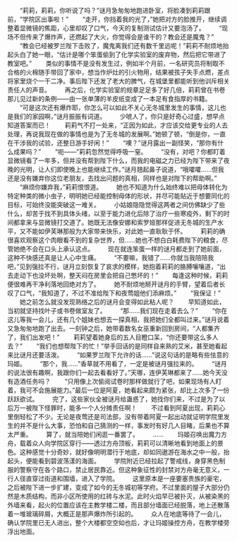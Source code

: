 　　“莉莉，莉莉，你听说了吗？”谜月急匆匆地跑进卧室，将脸凑到莉莉跟前，“学院区出事啦！”
　　“走开，你挡着我的光了，”她把对方的脸推开，继续调整着显微镜的焦距，心里却叹了口气，今天的复制测试估计又要泡汤了。
　　“现场不但传来了爆炸声，还燃起了大火，你觉得会是谁干的？教会还是魔鬼？”
　　“教会已经被罗兰陛下击败了，魔鬼离我们还有数千里远呢！”莉莉不耐烦地抬起头白了她一眼，“估计是哪个笨蛋偷到了化学实验室的废弃物，然后把它带进了教室吧。”
　　类似的事情不是没有发生过，例如半个月前，一名研究员将制取不合格的火棉随手带回了家中，想当作炉灶的引火物用，结果被孩子失手点燃，差点将家里烧个一干二净。事后陛下还发了老大的脾气，在城堡里都能听到他训斥相关责任人的声音。
　　再之后，化学实验室的规章足足多了好几倍，莉莉曾在书卷那儿见过新的条例——由一张单薄的羊皮纸变成了一本足有食指厚的书籍。
　　“可是这次还有爆炸耶，你怎么可以如此不关心无冬城里发生的事情，这儿也是我们的家园啊，”谜月振振有词道。
　　少唬人了，你只是好奇心过盛，想早点知道答案而已！
　　莉莉气不打一处来，“正因为如此，才应该交给更专业的人去处理，再说我现在做的事情也是为了无冬城的发展啊。”她顿了顿，“倒是你，一直在干涉我的试验，还整日游手好闲！”
　　“噢？”谜月露出一副怪笑，“那你有什么成果吗？”
　　“呃——”莉莉忽然觉得呼吸一窒。
　　“没有，对吧？你都盯着显微镜看了一年多，但并没有帮到陛下什么，而我的电磁之力已经为陛下带来了夜晚的光明，让人们即使晚上也能继续工作。”谜月翘起鼻子说道，“哦嚯嚯……但我还是没有嫌弃你这位老朋友，去找出问题的真相，同样也是对陛下的帮助啊。”
　　“麻烦你嫌弃我，”莉莉恨恨道。
　　她也不知道为什么始终难以把母体转化为特定种类的微小虫子，明明她已经能控制母体的形状，并尽可能贴近于想要同化的目标，可始终没能突破这一难关。
　　小姑娘隐隐觉得这两者之间仿佛缺少了些什么，却苦于找不到具体头绪，以至于能力进化后除了治疗一些寒疫外，剩下的时间都拿来与显微镜打交道了。她既无法像安娜和索罗娅那样促进无冬城的生产水平，又不能如伊芙琳那般为大家带来快乐，对此她一直耿耿于怀。
　　莉莉的确很喜欢观察这个肉眼看不到的复杂世界，但……她也不想白白耗费陛下的粮食，尽管她绝不会在口头上承认这点。
　　现在就连笨蛋一样的谜月都走到了她前面，这种不快感还真是让人心中生痛。
　　“不要嘛，我错了……你就当我陪陪我吧，”见到强拉不行，谜月立刻恢复了哀求的模样，她抱着莉莉的胳膊嚷嚷道，“出去走动下也没坏处啊，整天闷在房里会把自己憋坏的！”
　　每逢这种时候，莉莉便很难再干净利落地回绝对方了。
　　她不耐烦地掰开谜月的手臂，望着后者长叹了口气，“我知道了，不过不准给陛下和夜莺姐他们添麻烦。”
　　“我保证！”
　　她之前怎么就没发现熟络之后的谜月会变得如此粘人呢？
　　早知道如此，当初就坚持找叶子或书卷做室友了。
　　“那……我们现在走着去么？”
　　“你在这儿等我一会儿，还有几个姐妹也想去一探真相，我把她们全都叫过来。”谜月说着又急匆匆地跑了出去。一刻钟之后，她带着数名女巫重新回到房间，“人都集齐了，我们出发吧！”
　　莉莉望着她身后的五人目瞪口呆，“你还要带这么多人去？”
　　“我们也想帮陛下的忙！”举手回话的是同样自来熟的艾米，甚至她看起来比谜月还要活泼。
　　“如果罗兰陛下允许的话……”说这句话的是略有些怯意的玛姬。
　　“那个，我……”香草就不用看了，一定是被谜月强拉来的。
　　“谜月的说法很有趣啊，我跟你们一起去看看好了。”天哪，连伊芙琳都来了……她今天没有造酒任务吗？
　　“只用像上次偷阅试卷时那样做就行了吧，如果现场有人盯着，我可不会施展能力。”最后一位是阿夏，她看起来颇为紧张，却比上次多了一份跃跃欲试。
　　完了，这些家伙全被谜月给蛊惑了，她找你们来，不过是为了以后万一被陛下怪罪时，能多一个人分摊责任啊！
　　不过看到阿夏出现，莉莉心里倒轻松了不少。无论是夜莺还是司法部，没有带着阿夏一起出动就证明学院里发生的并不是什么大事，恐怕和自己猜测的一样，事发时有好几人目睹，后果也不算太严重。
　　算了，就当陪她们闲逛一番罢了。
　　……
　　玛姬召唤出魔力方舟，载着众人向学院区穿行——透过方舟顶板，莉莉可以清晰地看到地面上的景色。这种感觉十分奇妙，就好像明明潜行于地底，却如同遨游在海水之中一般，抬起头，便能看到碧波荡漾的海面。
　　学院附近已经拉起了警戒线，身穿黑色制服的警察守在各个路口，禁止居民靠近。但这种象征性的封禁对方舟毫无意义，一行人径直穿过街道和围墙，进入了学院。
　　这里原本是一座要塞贵族的豪宅，之后被陛下进一步扩建，变成了如今的无冬城初等学府。不过里面的屋子大部分仍然是木质结构，而非小区所使用的红砖与水泥。此时火焰早已被扑灭，从被染黑的外墙来看，起火的位置应该在主教学楼二楼，而且部分墙面已经脱落，地上还散落着一堆玻璃碎屑，大概正是那声爆炸所引起的。
　　众人在地底等待了一会儿，确认学院里已无人进出，整个大楼都空空如也后，才让玛姬操控方舟，在教学楼旁浮出地面。